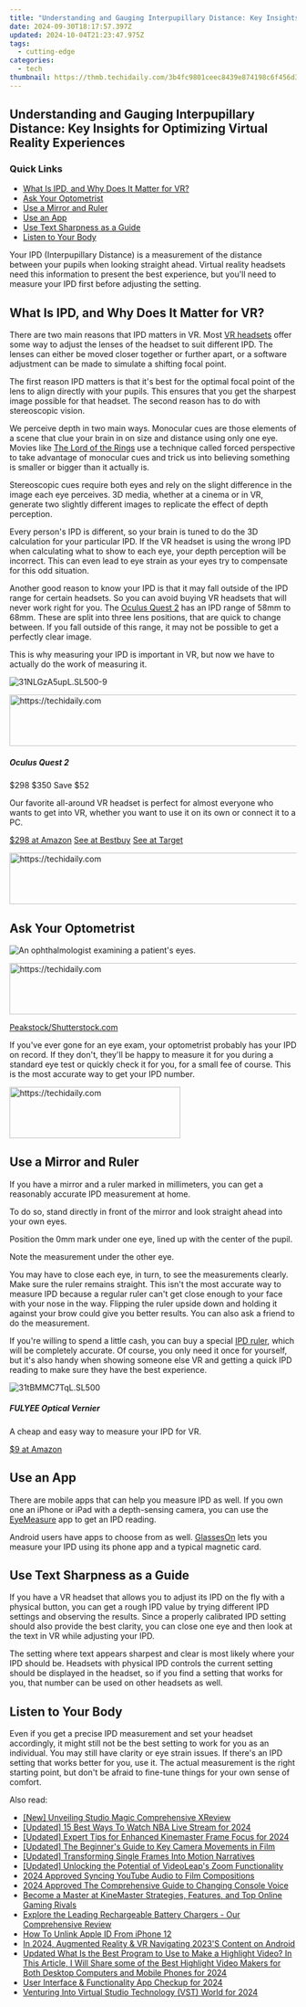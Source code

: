 ```yaml
---
title: "Understanding and Gauging Interpupillary Distance: Key Insights for Optimizing Virtual Reality Experiences"
date: 2024-09-30T18:17:57.397Z
updated: 2024-10-04T21:23:47.975Z
tags:
  - cutting-edge
categories:
  - tech
thumbnail: https://thmb.techidaily.com/3b4fc9801ceec8439e874198c6f456d3f60986d5a7e58819eb6db488dc36873e.jpg
---
```


## Understanding and Gauging Interpupillary Distance: Key Insights for Optimizing Virtual Reality Experiences

### Quick Links

* [What Is IPD, and Why Does It Matter for VR?](https://facebook-clips.techidaily.com/new-propel-your-presence-on-facebook-mastering-the-art-of-going-live-for-2024/)
* [Ask Your Optometrist](https://change-location.techidaily.com/how-to-teleport-your-gps-location-on-apple-iphone-12-pro-max-drfone-by-drfone-virtual-ios/)
* [Use a Mirror and Ruler](https://facebook-video-footage.techidaily.com/redefining-your-viewing-experience-youtube-playlist-shuffle-for-2024/)
* [Use an App](https://screen-capture.techidaily.com/paper-trail-windows-1087-snapshot-techniques/)
* [Use Text Sharpness as a Guide](https://easy-unlock-android.techidaily.com/how-to-reset-a-locked-realme-v30-phone-by-drfone-android/)
* [Listen to Your Body](https://games-able.techidaily.com/ultimate-value-game-keys-compact-designs/)

 Your IPD (Interpupillary Distance) is a measurement of the distance between your pupils when looking straight ahead. Virtual reality headsets need this information to present the best experience, but you'll need to measure your IPD first before adjusting the setting.

##  What Is IPD, and Why Does It Matter for VR?

 There are two main reasons that IPD matters in VR. Most [VR headsets](https://vp-tips.techidaily.com/visual-harmony-ios-and-macos-photoviewer-blend/) offer some way to adjust the lenses of the headset to suit different IPD. The lenses can either be moved closer together or further apart, or a software adjustment can be made to simulate a shifting focal point.

 The first reason IPD matters is that it's best for the optimal focal point of the lens to align directly with your pupils. This ensures that you get the sharpest image possible for that headset. The second reason has to do with stereoscopic vision.

 We perceive depth in two main ways. Monocular cues are those elements of a scene that clue your brain in on size and distance using only one eye. Movies like [The Lord of the Rings](https://petapixel.com/2012/08/04/forced-perspective-shots-with-a-moving-camera-in-lord-of-the-rings/) use a technique called forced perspective to take advantage of monocular cues and trick us into believing something is smaller or bigger than it actually is.

 Stereoscopic cues require both eyes and rely on the slight difference in the image each eye perceives. 3D media, whether at a cinema or in VR, generate two slightly different images to replicate the effect of depth perception.

 Every person's IPD is different, so your brain is tuned to do the 3D calculation for your particular IPD. If the VR headset is using the wrong IPD when calculating what to show to each eye, your depth perception will be incorrect. This can even lead to eye strain as your eyes try to compensate for this odd situation.

 Another good reason to know your IPD is that it may fall outside of the IPD range for certain headsets. So you can avoid buying VR headsets that will never work right for you. The [Oculus Quest 2](https://www.amazon.com/Oculus-Quest-Advanced-All-One-Carrying/dp/B09DCMWRKP?tag=htg-v2-6cqbfg3-20&ascsubtag=UUhtgUeUpU208446&asc%5Frefurl=https%3A%2F%2Fwww.howtogeek.com%2F758896%2Fhow-to-measure-your-ipd-and-why-it-matters-for-vr%2F&asc%5Fcampaign=Short-Term) has an IPD range of 58mm to 68mm. These are split into three lens positions, that are quick to change between. If you fall outside of this range, it may not be possible to get a perfectly clear image.

 This is why measuring your IPD is important in VR, but now we have to actually do the work of measuring it.

![31NLGzA5upL._SL500_-9](https://static1.howtogeekimages.com/wordpress/wp-content/uploads/2023/06/31nlgza5upl-_sl500_-9.jpg) 

<!-- affiliate ads begin -->
<a href="https://aligracehair.sjv.io/c/5597632/2016148/19272" target="_top" id="2016148">
  <img src="//a.impactradius-go.com/display-ad/19272-2016148" border="0" alt="https://techidaily.com" width="728" height="90"/>
</a>
<img height="0" width="0" src="https://aligracehair.sjv.io/i/5597632/2016148/19272" style="position:absolute;visibility:hidden;" border="0" />
<!-- affiliate ads end -->

#####  Oculus Quest 2

$298 $350 Save $52 

Our favorite all-around VR headset is perfect for almost everyone who wants to get into VR, whether you want to use it on its own or connect it to a PC.

[$298 at Amazon](https://www.amazon.com/Oculus-Quest-Advanced-All-One-Virtual/dp/B09B8DQ26F/) [See at Bestbuy](https://shop-links.co/link/?exclusive=1&publisher_slug=itechdaily19598&url=https%3A%2F%2Fwww.bestbuy.com%2Fsite%2Fmeta__quest_2_advanc%2F6473857.p%3FskuId%3D6473857%2522target%253D%2522_blank) [See at Target](https://shop-links.co/link/?exclusive=1&publisher_slug=itechdaily19598&url=https%3A%2F%2Fdisneyplus.bn5x.net%2Fc%2F156932%2F564546%2F9358%3FsubId1%3DUUhtgUeUpU208446%26subId2%3Dehtg%26u%3Dhttps%253A%252F%252Fwww.target.com%252Fp%252Fmeta%255Fquest%255F2%255Fadvance%252F-%252FA-84022117%2522target%253D%2522%255Fblank) 

<!-- affiliate ads begin -->
<a href="https://appsumo.8odi.net/c/5597632/2144276/7443" target="_top" id="2144276">
  <img src="//a.impactradius-go.com/display-ad/7443-2144276" border="0" alt="https://techidaily.com" width="728" height="90"/>
</a>
<img height="0" width="0" src="https://appsumo.8odi.net/i/5597632/2144276/7443" style="position:absolute;visibility:hidden;" border="0" />
<!-- affiliate ads end -->

##  Ask Your Optometrist

![An ophthalmologist examining a patient's eyes.](https://static1.howtogeekimages.com/wordpress/wp-content/uploads/2021/11/shutterstock_621047993.jpg) 

<!-- affiliate ads begin -->
<a href="https://appsumo.8odi.net/c/5597632/2137394/7443" target="_top" id="2137394">
  <img src="//a.impactradius-go.com/display-ad/7443-2137394" border="0" alt="https://techidaily.com" width="600" height="90"/>
</a>
<img height="0" width="0" src="https://appsumo.8odi.net/i/5597632/2137394/7443" style="position:absolute;visibility:hidden;" border="0" />
<!-- affiliate ads end -->

[Peakstock/Shutterstock.com](https://www.shutterstock.com/image-photo/ophthalmologist-examining-attractive-woman-optometrist-trial-621047993)

 If you've ever gone for an eye exam, your optometrist probably has your IPD on record. If they don't, they'll be happy to measure it for you during a standard eye test or quickly check it for you, for a small fee of course. This is the most accurate way to get your IPD number.

<!-- affiliate ads begin -->
<a href="https://aidotcom.pxf.io/c/5597632/2129041/19576" target="_top" id="2129041">
  <img src="//a.impactradius-go.com/display-ad/19576-2129041" border="0" alt="https://techidaily.com" width="300" height="90"/>
</a>
<img height="0" width="0" src="https://aidotcom.pxf.io/i/5597632/2129041/19576" style="position:absolute;visibility:hidden;" border="0" />
<!-- affiliate ads end -->

##  Use a Mirror and Ruler

 If you have a mirror and a ruler marked in millimeters, you can get a reasonably accurate IPD measurement at home.

 To do so, stand directly in front of the mirror and look straight ahead into your own eyes.

 Position the 0mm mark under one eye, lined up with the center of the pupil.

 Note the measurement under the other eye.

 You may have to close each eye, in turn, to see the measurements clearly. Make sure the ruler remains straight. This isn't the most accurate way to measure IPD because a regular ruler can't get close enough to your face with your nose in the way. Flipping the ruler upside down and holding it against your brow could give you better results. You can also ask a friend to do the measurement.

 If you're willing to spend a little cash, you can buy a special [IPD ruler](https://www.amazon.com/FULYEE-Optical-Vernier-Distance-Ophthalmic/dp/B07FP1THVH/?tag=htg-v2-6cqbfg3-20&ascsubtag=UUhtgUeUpU208446&asc%5Frefurl=https%3A%2F%2Fwww.howtogeek.com%2F758896%2Fhow-to-measure-your-ipd-and-why-it-matters-for-vr%2F&asc%5Fcampaign=Short-Term), which will be completely accurate. Of course, you only need it once for yourself, but it's also handy when showing someone else VR and getting a quick IPD reading to make sure they have the best experience.

![31tBMMC7TqL._SL500_](https://static1.howtogeekimages.com/wordpress/wp-content/uploads/2023/06/31tbmmc7tql-_sl500_.jpg) 

#####  FULYEE Optical Vernier

A cheap and easy way to measure your IPD for VR.

[$9 at Amazon](https://www.amazon.com/FULYEE-Optical-Vernier-Distance-Ophthalmic/dp/B07FP1THVH/) 

##  Use an App

 There are mobile apps that can help you measure IPD as well. If you own one an iPhone or iPad with a depth-sensing camera, you can use the [EyeMeasure](https://apps.apple.com/us/app/eyemeasure/id1417435049) app to get an IPD reading.

 Android users have apps to choose from as well. [GlassesOn](https://www.anrdoezrs.net/links/3607085/type/dlg/sid/UUhtgUeUpU208446/https://play.google.com/store/apps/details?id=com.sixoversix.copyglass&hl=en&gl=US) lets you measure your IPD using its phone app and a typical magnetic card.

##  Use Text Sharpness as a Guide

 If you have a VR headset that allows you to adjust its IPD on the fly with a physical button, you can get a rough IPD value by trying different IPD settings and observing the results. Since a properly calibrated IPD setting should also provide the best clarity, you can close one eye and then look at the text in VR while adjusting your IPD.

 The setting where text appears sharpest and clear is most likely where your IPD should be. Headsets with physical IPD controls the current setting should be displayed in the headset, so if you find a setting that works for you, that number can be used on other headsets as well.

##  Listen to Your Body

 Even if you get a precise IPD measurement and set your headset accordingly, it might still not be the best setting to work for you as an individual. You may still have clarity or eye strain issues. If there's an IPD setting that works better for you, use it. The actual measurement is the right starting point, but don't be afraid to fine-tune things for your own sense of comfort.

<ins class="adsbygoogle"
     style="display:block"
     data-ad-format="autorelaxed"
     data-ad-client="ca-pub-7571918770474297"
     data-ad-slot="1223367746"></ins>

<ins class="adsbygoogle"
     style="display:block"
     data-ad-client="ca-pub-7571918770474297"
     data-ad-slot="8358498916"
     data-ad-format="auto"
     data-full-width-responsive="true"></ins>

<span class="atpl-alsoreadstyle">Also read:</span>
<div><ul>
<li><a href="https://some-tips.techidaily.com/new-unveiling-studio-magic-comprehensive-xreview/"><u>[New] Unveiling Studio Magic Comprehensive XReview</u></a></li>
<li><a href="https://fox-info.techidaily.com/updated-15-best-ways-to-watch-nba-live-stream-for-2024/"><u>[Updated] 15 Best Ways To Watch NBA Live Stream for 2024</u></a></li>
<li><a href="https://fox-blue.techidaily.com/updated-expert-tips-for-enhanced-kinemaster-frame-focus-for-2024/"><u>[Updated] Expert Tips for Enhanced Kinemaster Frame Focus for 2024</u></a></li>
<li><a href="https://some-skills.techidaily.com/updated-the-beginners-guide-to-key-camera-movements-in-film/"><u>[Updated] The Beginner's Guide to Key Camera Movements in Film</u></a></li>
<li><a href="https://some-skills.techidaily.com/updated-transforming-single-frames-into-motion-narratives/"><u>[Updated] Transforming Single Frames Into Motion Narratives</u></a></li>
<li><a href="https://some-skills.techidaily.com/updated-unlocking-the-potential-of-videoleaps-zoom-functionality/"><u>[Updated] Unlocking the Potential of VideoLeap's Zoom Functionality</u></a></li>
<li><a href="https://some-skills.techidaily.com/2024-approved-syncing-youtube-audio-to-film-compositions/"><u>2024 Approved Syncing YouTube Audio to Film Compositions</u></a></li>
<li><a href="https://some-skills.techidaily.com/2024-approved-the-comprehensive-guide-to-changing-console-voice/"><u>2024 Approved The Comprehensive Guide to Changing Console Voice</u></a></li>
<li><a href="https://fox-blue.techidaily.com/become-a-master-at-kinemaster-strategies-features-and-top-online-gaming-rivals/"><u>Become a Master at KineMaster Strategies, Features, and Top Online Gaming Rivals</u></a></li>
<li><a href="https://buynow-marvelous.techidaily.com/explore-the-leading-rechargeable-battery-chargers-our-comprehensive-review/"><u>Explore the Leading Rechargeable Battery Chargers - Our Comprehensive Review</u></a></li>
<li><a href="https://apple-account.techidaily.com/how-to-unlink-apple-id-from-iphone-12-by-drfone-ios/"><u>How To Unlink Apple ID From iPhone 12</u></a></li>
<li><a href="https://extra-lessons.techidaily.com/in-2024-augmented-reality-and-vr-navigating-2023s-content-on-android/"><u>In 2024, Augmented Reality & VR Navigating 2023'S Content on Android</u></a></li>
<li><a href="https://smart-video-editing.techidaily.com/updated-what-is-the-best-program-to-use-to-make-a-highlight-video-in-this-article-i-will-share-some-of-the-best-highlight-video-makers-for-both-desktop-comp/"><u>Updated What Is the Best Program to Use to Make a Highlight Video? In This Article, I Will Share some of the Best Highlight Video Makers for Both Desktop Computers and Mobile Phones for 2024</u></a></li>
<li><a href="https://some-skills.techidaily.com/user-interface-and-functionality-app-checkup-for-2024/"><u>User Interface & Functionality App Checkup for 2024</u></a></li>
<li><a href="https://some-skills.techidaily.com/venturing-into-virtual-studio-technology-vst-world-for-2024/"><u>Venturing Into Virtual Studio Technology (VST) World for 2024</u></a></li>
</ul></div>

